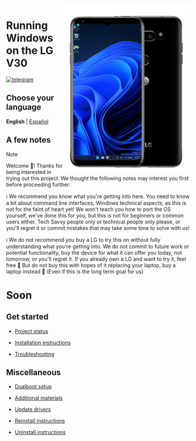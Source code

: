 <img align="right" src="../../devices/joan.png" width="350" alt="Windows 11 Running On A Lg V30">

# Running Windows on the LG V30
[![telegram](https://img.shields.io/badge/chat-telegram-brightgreen.svg?logo=telegram&style=flat-square)](https://t.me/lgedevices)

## Choose your language
**English** | [Español](README-es.md)

## A few notes

> [!NOTE]
> Welcome 🥰! Thanks for being interested in trying out this project. We thought the following notes may interest you first before proceeding further:
>
> ℹ️ We recommend you know what you're getting into here. You need to know a bit about command line interfaces, Windows technical aspects, as this is not for the faint of heart yet! We won't teach you how to port the OS yourself, we've done this for you, but this is not for beginners or common users either. Tech Savvy people only or technical people only please, or you'll regret it or commit mistakes that may take some time to solve with us!
>
> ℹ️ We do not recommend you buy a LG to try this on without fully understanding what you're getting into. We do not commit to future work or potential functionality, buy the device for what it can offer you today, not tomorrow, or you'll regret it. If you already own a LG and want to try it, feel free 🙂 But do not buy this with hopes of it replacing your laptop, buy a laptop instead 🙂 (Even if this is the long term goal for us)

# Soon

## Get started
- [Project status](English/status.md)

- [Installation instructions](English/1-partition.md)

- [Troubleshooting](English/troubleshooting.md)


## Miscellaneous
- [Dualboot setup](English/dualboot.md)

- [Additional materials](English/materials.md)

- [Update drivers](English/update.md)

- [Reinstall instructions](English/reinstall.md)

- [Uninstall instructions](English/uninstall.md)









